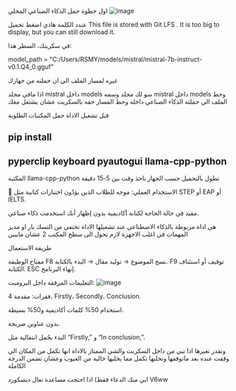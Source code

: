 اول خطوة حمل الذكاء الصناعي المحلي 
![image](https://github.com/user-attachments/assets/8d32b07e-b22e-4aa0-bda4-bd8aa2bc791a)

عندد الكلمة هاذي اضغط تحميل
This file is stored with Git LFS . It is too big to display, but you can still download it.


في سكربتك، السطر هذا:


model_path = "C:/Users/RSMY/models/mistral/mistral-7b-instruct-v0.1.Q4_0.gguf"

غيره لمسار الملف الي ان حملته من جهازك

اذا مافي مجلد mistral داخل models سو لك مجلد وسمه mistral داخل models وحط الملف الي حملته الذكاء الصناعي داخله وحط المسار حقه بالسكربت عشان يشتغل معك

قبل تشغيل الاداة حمل المكتبات الطلوبة

pip install
-----------------------------------------------------
pyperclip
keyboard
pyautogui
llama-cpp-python
-----------------------------------------------------
المكتبة llama-cpp-python تطول بالتحميل حسب الجهاز تاخذ وقت بين 5-15 دقيقة

🎯 الاستخدام العملي:
موجه للطلاب الذين يؤدّون اختبارات كتابية مثل STEP أو EAP أو IELTS.

مفيد في حالة الحاجة لكتابة أكاديمية بدون إظهار أنك استخدمت ذكاء صناعي.

هي اداة مربوطة بالذكاء الاصطناعي عند تشغيلها الاداة تختفي من التسك بار او مدير المهمات في اغلب الاجهزة لازم تحول الى سطح المكتب 2 عشان مايبين

طريقة الاستعمال

مفتاح	الوظيفة
F8	نسخ الموضوع → توليد مقال → البدء بالكتابة.
F9	توقيف أو استئناف الكتابة.
ESC	إنهاء البرنامج.


التعليمات المرفقة داخل البرومبت:
![image](https://github.com/user-attachments/assets/20eb34ef-1223-4c3a-bdcb-657b737fd047)


4 فقرات: مقدمة، Firstly، Secondly، Conclusion.

استخدام 50% كلمات أكاديمية و50% بسيطة.

بدون عناوين صريحة.

البدء بجُمل انتقالية مثل “Firstly,” و “In conclusion,”.

وتقدر تغيرها اذا تبي من داخل السكربت 
والشي الممتاز بالاداة انها تكمل من المكان الي وقفت عنده بعد ماتوقفها وتخليها تكمل مما يخليها خالية من العيوب وعشان تضمن الدرجة الكاملة

ابي منك الدعاء فقط)
اذا احتجت مساعدة تعال ديسكورد V6ww
